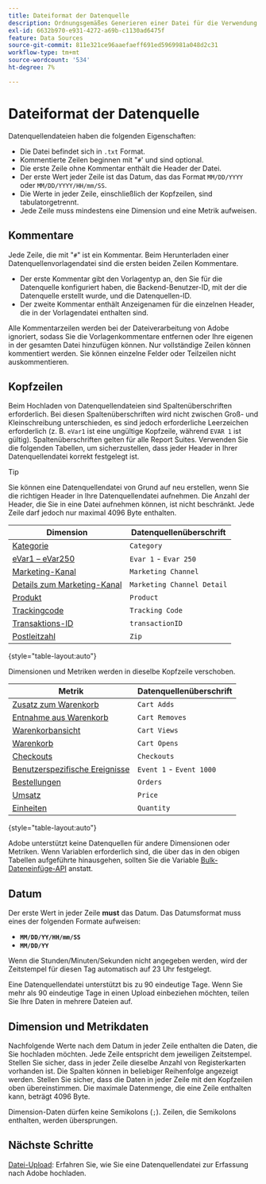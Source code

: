 ```yaml
---
title: Dateiformat der Datenquelle
description: Ordnungsgemäßes Generieren einer Datei für die Verwendung in Datenquellen.
exl-id: 6632b970-e931-4272-a69b-c1130ad6475f
feature: Data Sources
source-git-commit: 811e321ce96aaefaeff691ed5969981a048d2c31
workflow-type: tm+mt
source-wordcount: '534'
ht-degree: 7%

---
```


# Dateiformat der Datenquelle

Datenquellendateien haben die folgenden Eigenschaften:

* Die Datei befindet sich in `.txt` Format.
* Kommentierte Zeilen beginnen mit &quot;`#`&#39; und sind optional.
* Die erste Zeile ohne Kommentar enthält die Header der Datei.
* Der erste Wert jeder Zeile ist das Datum, das das Format `MM/DD/YYYY` oder `MM/DD/YYYY/HH/mm/SS`.
* Die Werte in jeder Zeile, einschließlich der Kopfzeilen, sind tabulatorgetrennt.
* Jede Zeile muss mindestens eine Dimension und eine Metrik aufweisen.

## Kommentare

Jede Zeile, die mit &quot;`#`&quot; ist ein Kommentar. Beim Herunterladen einer Datenquellenvorlagendatei sind die ersten beiden Zeilen Kommentare.

* Der erste Kommentar gibt den Vorlagentyp an, den Sie für die Datenquelle konfiguriert haben, die Backend-Benutzer-ID, mit der die Datenquelle erstellt wurde, und die Datenquellen-ID.
* Der zweite Kommentar enthält Anzeigenamen für die einzelnen Header, die in der Vorlagendatei enthalten sind.

Alle Kommentarzeilen werden bei der Dateiverarbeitung von Adobe ignoriert, sodass Sie die Vorlagenkommentare entfernen oder Ihre eigenen in der gesamten Datei hinzufügen können. Nur vollständige Zeilen können kommentiert werden. Sie können einzelne Felder oder Teilzeilen nicht auskommentieren.

## Kopfzeilen

Beim Hochladen von Datenquellendateien sind Spaltenüberschriften erforderlich. Bei diesen Spaltenüberschriften wird nicht zwischen Groß- und Kleinschreibung unterschieden, es sind jedoch erforderliche Leerzeichen erforderlich (z. B. `eVar1` ist eine ungültige Kopfzeile, während `EVAR 1` ist gültig). Spaltenüberschriften gelten für alle Report Suites. Verwenden Sie die folgenden Tabellen, um sicherzustellen, dass jeder Header in Ihrer Datenquellendatei korrekt festgelegt ist.

>[!TIP]
>
>Sie können eine Datenquellendatei von Grund auf neu erstellen, wenn Sie die richtigen Header in Ihre Datenquellendatei aufnehmen. Die Anzahl der Header, die Sie in eine Datei aufnehmen können, ist nicht beschränkt. Jede Zeile darf jedoch nur maximal 4096 Byte enthalten.

| Dimension | Datenquellenüberschrift |
| --- | --- |
| [Kategorie](/help/components/dimensions/category.md) | `Category` |
| [eVar1 – eVar250](/help/components/dimensions/evar.md) | `Evar 1` - `Evar 250` |
| [Marketing-Kanal](/help/components/dimensions/marketing-channel.md) | `Marketing Channel` |
| [Details zum Marketing-Kanal](/help/components/dimensions/marketing-detail.md) | `Marketing Channel Detail` |
| [Produkt](/help/components/dimensions/product.md) | `Product` |
| [Trackingcode](/help/components/dimensions/tracking-code.md) | `Tracking Code` |
| [Transaktions-ID](/help/implement/vars/page-vars/transactionid.md) | `transactionID` |
| [Postleitzahl](/help/components/dimensions/zip-code.md) | `Zip` |

{style="table-layout:auto"}

Dimensionen und Metriken werden in dieselbe Kopfzeile verschoben.

| Metrik | Datenquellenüberschrift |
| --- | --- |
| [Zusatz zum Warenkorb](/help/components/metrics/cart-additions.md) | `Cart Adds` |
| [Entnahme aus Warenkorb](/help/components/metrics/cart-removals.md) | `Cart Removes` |
| [Warenkorbansicht](/help/components/metrics/cart-views.md) | `Cart Views` |
| [Warenkorb](/help/components/metrics/carts.md) | `Cart Opens` |
| [Checkouts](/help/components/metrics/checkouts.md) | `Checkouts` |
| [Benutzerspezifische Ereignisse](/help/components/metrics/custom-events.md) | `Event 1` - `Event 1000` |
| [Bestellungen](/help/components/metrics/orders.md) | `Orders` |
| [Umsatz](/help/components/metrics/revenue.md) | `Price` |
| [Einheiten](/help/components/metrics/units.md) | `Quantity` |

{style="table-layout:auto"}

Adobe unterstützt keine Datenquellen für andere Dimensionen oder Metriken. Wenn Variablen erforderlich sind, die über das in den obigen Tabellen aufgeführte hinausgehen, sollten Sie die Variable [Bulk-Dateneinfüge-API](https://developer.adobe.com/analytics-apis/docs/2.0/guides/endpoints/bulk-data-insertion/) anstatt.

## Datum

Der erste Wert in jeder Zeile **must** das Datum. Das Datumsformat muss eines der folgenden Formate aufweisen:

* **`MM/DD/YY/HH/mm/SS`**
* **`MM/DD/YY`**

Wenn die Stunden/Minuten/Sekunden nicht angegeben werden, wird der Zeitstempel für diesen Tag automatisch auf 23 Uhr festgelegt.

Eine Datenquellendatei unterstützt bis zu 90 eindeutige Tage. Wenn Sie mehr als 90 eindeutige Tage in einen Upload einbeziehen möchten, teilen Sie Ihre Daten in mehrere Dateien auf.

## Dimension und Metrikdaten

Nachfolgende Werte nach dem Datum in jeder Zeile enthalten die Daten, die Sie hochladen möchten. Jede Zeile entspricht dem jeweiligen Zeitstempel. Stellen Sie sicher, dass in jeder Zeile dieselbe Anzahl von Registerkarten vorhanden ist. Die Spalten können in beliebiger Reihenfolge angezeigt werden. Stellen Sie sicher, dass die Daten in jeder Zeile mit den Kopfzeilen oben übereinstimmen. Die maximale Datenmenge, die eine Zeile enthalten kann, beträgt 4096 Byte.

Dimension-Daten dürfen keine Semikolons (`;`). Zeilen, die Semikolons enthalten, werden übersprungen.

## Nächste Schritte

[Datei-Upload](file-upload.md): Erfahren Sie, wie Sie eine Datenquellendatei zur Erfassung nach Adobe hochladen.
